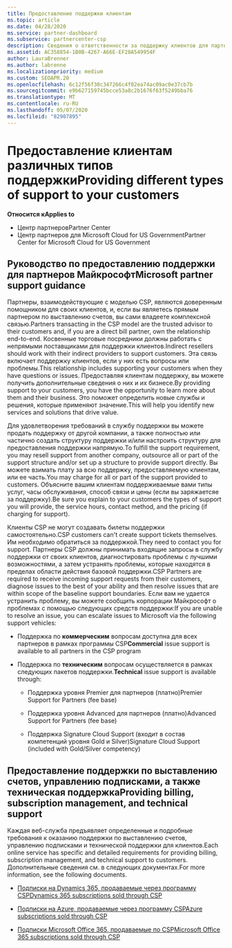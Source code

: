 ```yaml
---
title: Предоставление поддержки клиентам
ms.topic: article
ms.date: 04/28/2020
ms.service: partner-dashboard
ms.subservice: partnercenter-csp
description: Сведения о ответственности за поддержку клиентов для партнеров в программе CSP.
ms.assetid: AC358854-1B0B-4267-A66E-EF28A549954F
author: LauraBrenner
ms.author: labrenne
ms.localizationpriority: medium
ms.custom: SEOAPR.20
ms.openlocfilehash: 6c12f56f30c347266c4f02ea74ac09ac0e37cb7b
ms.sourcegitcommit: e9b627159745bcce53a8c2b1676f63f5249bba76
ms.translationtype: MT
ms.contentlocale: ru-RU
ms.lasthandoff: 05/07/2020
ms.locfileid: "82907895"
---
```

# <a name="providing-different-types-of-support-to-your-customers"></a><span data-ttu-id="1a73d-103">Предоставление клиентам различных типов поддержки</span><span class="sxs-lookup"><span data-stu-id="1a73d-103">Providing different types of support to your customers</span></span>

<span data-ttu-id="1a73d-104">**Относится к**</span><span class="sxs-lookup"><span data-stu-id="1a73d-104">**Applies to**</span></span>

-  <span data-ttu-id="1a73d-105">Центр партнеров</span><span class="sxs-lookup"><span data-stu-id="1a73d-105">Partner Center</span></span>
-  <span data-ttu-id="1a73d-106">Центр партнеров для Microsoft Cloud for US Government</span><span class="sxs-lookup"><span data-stu-id="1a73d-106">Partner Center for Microsoft Cloud for US Government</span></span>


## <a name="microsoft-partner-support-guidance"></a><span data-ttu-id="1a73d-107">Руководство по предоставлению поддержки для партнеров Майкрософт</span><span class="sxs-lookup"><span data-stu-id="1a73d-107">Microsoft partner support guidance</span></span>

<span data-ttu-id="1a73d-108">Партнеры, взаимодействующие с моделью CSP, являются доверенным помощником для своих клиентов, и, если вы являетесь прямым партнером по выставлению счетов, вы сами владеете комплексной связью.</span><span class="sxs-lookup"><span data-stu-id="1a73d-108">Partners transacting in the CSP model are the trusted advisor to their customers and, if you are a direct bill partner, own the relationship end-to-end.</span></span> <span data-ttu-id="1a73d-109">Косвенные торговые посредники должны работать с непрямыми поставщиками для поддержки клиентов.</span><span class="sxs-lookup"><span data-stu-id="1a73d-109">Indirect resellers should work with their indirect providers to support customers.</span></span> <span data-ttu-id="1a73d-110">Эта связь включает поддержку клиентов, если у них есть вопросы или проблемы.</span><span class="sxs-lookup"><span data-stu-id="1a73d-110">This relationship includes supporting your customers when they have questions or issues.</span></span> <span data-ttu-id="1a73d-111">Предоставляя клиентам поддержку, вы можете получить дополнительные сведения о них и их бизнесе.</span><span class="sxs-lookup"><span data-stu-id="1a73d-111">By providing support to your customers, you have the opportunity to learn more about them and their business.</span></span> <span data-ttu-id="1a73d-112">Это поможет определить новые службы и решения, которые применяют значение.</span><span class="sxs-lookup"><span data-stu-id="1a73d-112">This will help you identify new services and solutions that drive value.</span></span>

<span data-ttu-id="1a73d-113">Для удовлетворения требований в службу поддержки вы можете продать поддержку от другой компании, а также полностью или частично создать структуру поддержки и/или настроить структуру для предоставления поддержки напрямую.</span><span class="sxs-lookup"><span data-stu-id="1a73d-113">To fulfill the support requirement,  you may resell support from another company, outsource all or part of the support structure and/or set up a structure to provide support directly.</span></span> <span data-ttu-id="1a73d-114">Вы можете взимать плату за всю поддержку, предоставляемую клиентам, или ее часть.</span><span class="sxs-lookup"><span data-stu-id="1a73d-114">You may charge for all or part of the support provided to customers.</span></span> <span data-ttu-id="1a73d-115">Объясните вашим клиентам поддерживаемые вами типы услуг, часы обслуживания, способ связи и цены (если вы заряжаетсяе за поддержку).</span><span class="sxs-lookup"><span data-stu-id="1a73d-115">Be sure you explain to your customers the types of support you will provide, the service hours, contact method, and the pricing (if charging for support).</span></span>

<span data-ttu-id="1a73d-116">Клиенты CSP не могут создавать билеты поддержки самостоятельно.</span><span class="sxs-lookup"><span data-stu-id="1a73d-116">CSP customers can't create support tickets themselves.</span></span> <span data-ttu-id="1a73d-117">Им необходимо обратиться за поддержкой.</span><span class="sxs-lookup"><span data-stu-id="1a73d-117">They need to contact you for support.</span></span> <span data-ttu-id="1a73d-118">Партнеры CSP должны принимать входящие запросы в службу поддержки от своих клиентов, диагностировать проблемы с лучшими возможностями, а затем устранять проблемы, которые находятся в пределах области действия базовой поддержки.</span><span class="sxs-lookup"><span data-stu-id="1a73d-118">CSP Partners are required to receive incoming support requests from their customers, diagnose issues to the best of your ability and then resolve issues that are within scope of the baseline support boundaries.</span></span> <span data-ttu-id="1a73d-119">Если вам не удается устранить проблему, вы можете сообщить корпорации Майкрософт о проблемах с помощью следующих средств поддержки:</span><span class="sxs-lookup"><span data-stu-id="1a73d-119">If you are unable to resolve an issue, you can escalate issues to Microsoft via the following support vehicles:</span></span>

- <span data-ttu-id="1a73d-120">Поддержка по **коммерческим** вопросам доступна для всех партнеров в рамках программы CSP</span><span class="sxs-lookup"><span data-stu-id="1a73d-120">**Commercial** issue support is available to all partners in the CSP program</span></span>

- <span data-ttu-id="1a73d-121">Поддержка по **техническим** вопросам осуществляется в рамках следующих пакетов поддержки.</span><span class="sxs-lookup"><span data-stu-id="1a73d-121">**Technical** issue support is available through:</span></span>

    - <span data-ttu-id="1a73d-122">Поддержка уровня Premier для партнеров (платно)</span><span class="sxs-lookup"><span data-stu-id="1a73d-122">Premier Support for Partners (fee base)</span></span>

    - <span data-ttu-id="1a73d-123">Поддержка уровня Advanced для партнеров (платно)</span><span class="sxs-lookup"><span data-stu-id="1a73d-123">Advanced Support for Partners (fee base)</span></span>

    - <span data-ttu-id="1a73d-124">Поддержка Signature Cloud Support (входит в состав компетенций уровня Gold и Silver)</span><span class="sxs-lookup"><span data-stu-id="1a73d-124">Signature Cloud Support (included with Gold/Silver competency)</span></span>

## <a name="providing-billing-subscription-management-and-technical-support"></a><span data-ttu-id="1a73d-125">Предоставление поддержки по выставлению счетов, управлению подписками, а также техническая поддержка</span><span class="sxs-lookup"><span data-stu-id="1a73d-125">Providing billing, subscription management, and technical support</span></span> 

<span data-ttu-id="1a73d-126">Каждая веб-служба предъявляет определенные и подробные требования к оказанию поддержки по выставлению счетов, управлению подписками и технической поддержки для клиентов.</span><span class="sxs-lookup"><span data-stu-id="1a73d-126">Each online service has specific and detailed requirements for providing billing, subscription management, and technical support to customers.</span></span> <span data-ttu-id="1a73d-127">Дополнительные сведения см. в следующих документах.</span><span class="sxs-lookup"><span data-stu-id="1a73d-127">For more information, see the following documents.</span></span>

- [<span data-ttu-id="1a73d-128">Подписки на Dynamics 365, продаваемые через программу CSP</span><span class="sxs-lookup"><span data-stu-id="1a73d-128">Dynamics 365 subscriptions sold through CSP</span></span>](https://www.microsoftpartnercommunity.com/t5/CSP/Microsoft-Partner-Support-Guidance/m-p/5262#M30)

- [<span data-ttu-id="1a73d-129">Подписки на Azure, продаваемые через программу CSP</span><span class="sxs-lookup"><span data-stu-id="1a73d-129">Azure subscriptions sold through CSP</span></span>](https://www.microsoftpartnercommunity.com/t5/CSP/Microsoft-Partner-Support-Guidance/m-p/5263#M31)

- [<span data-ttu-id="1a73d-130">Подписки Microsoft Office 365, продаваемые по CSP</span><span class="sxs-lookup"><span data-stu-id="1a73d-130">Microsoft Office 365 subscriptions sold through CSP</span></span>](https://www.microsoftpartnercommunity.com/t5/CSP/Microsoft-Partner-Support-Guidance/m-p/5264#M32)



 

 



